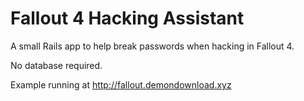 # Fallout 4 Hacking Assistant

A small Rails app to help break passwords when hacking in Fallout 4.

No database required.

Example running at http://fallout.demondownload.xyz

